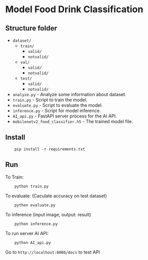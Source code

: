 # Model Food Drink Classification

## Structure folder

- `dataset/`
  - `train/`
    - `valid/`
    - `notvalid/`
  - `val/`
    - `valid/`
    - `notvalid/`
  - `test/`
    - `valid/`
    - `notvalid/`
- `analyze.py` - Analyze some information about dataset.
- `train.py` - Script to train the model.
- `evaluate.py` - Script to evaluate the model.
- `inference.py` - Script for model inference.
- `AI_api.py` - FastAPI server process for the AI API.
- `mobilenetv2_food_classifier.h5` - The trained model file.

## Install

```
    pip install -r requirements.txt
```

## Run

To Train:

```
    python train.py
```

To evaluate: (Caculate accuracy on test dataset)

```
    python evaluate.py
```

To inference (input image, output: result)

```
    python inference.py
```

To run server AI API:

```
    python AI_api.py
```

Go to `http://localhost:8000/docs` to test API
